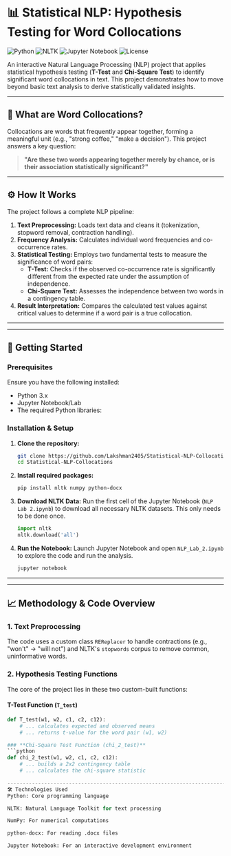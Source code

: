 # 📊 Statistical NLP: Hypothesis Testing for Word Collocations

![Python](https://img.shields.io/badge/Python-3.x-blue?logo=python)
![NLTK](https://img.shields.io/badge/NLTK-Latest-orange?logo=natural-language-toolkit)
![Jupyter Notebook](https://img.shields.io/badge/Jupyter-Notebook-orange?logo=jupyter)
![License](https://img.shields.io/badge/License-MIT-green)

An interactive Natural Language Processing (NLP) project that applies statistical hypothesis testing (**T-Test** and **Chi-Square Test**) to identify significant word collocations in text. This project demonstrates how to move beyond basic text analysis to derive statistically validated insights.

---

## 🧠 What are Word Collocations?

Collocations are words that frequently appear together, forming a meaningful unit (e.g., "strong coffee," "make a decision"). This project answers a key question:
> **"Are these two words appearing together merely by chance, or is their association statistically significant?"**

---

## ⚙️ How It Works

The project follows a complete NLP pipeline:

1.  **Text Preprocessing:** Loads text data and cleans it (tokenization, stopword removal, contraction handling).
2.  **Frequency Analysis:** Calculates individual word frequencies and co-occurrence rates.
3.  **Statistical Testing:** Employs two fundamental tests to measure the significance of word pairs:
    *   **T-Test:** Checks if the observed co-occurrence rate is significantly different from the expected rate under the assumption of independence.
    *   **Chi-Square Test:** Assesses the independence between two words in a contingency table.
4.  **Result Interpretation:** Compares the calculated test values against critical values to determine if a word pair is a true collocation.

---
--------------------------------------------------------------------------------------------------------------------------------------------------------------------------------------------
## 🚀 Getting Started

### Prerequisites

Ensure you have the following installed:
*   Python 3.x
*   Jupyter Notebook/Lab
*   The required Python libraries:

### Installation & Setup

1.  **Clone the repository:**
    ```bash
    git clone https://github.com/Lakshman2405/Statistical-NLP-Collocations.git
    cd Statistical-NLP-Collocations
    ```

2.  **Install required packages:**
    ```bash
    pip install nltk numpy python-docx
    ```

3.  **Download NLTK Data:**
    Run the first cell of the Jupyter Notebook (`NLP Lab 2.ipynb`) to download all necessary NLTK datasets. This only needs to be done once.
    ```python
    import nltk
    nltk.download('all')
    ```

4.  **Run the Notebook:**
    Launch Jupyter Notebook and open `NLP_Lab_2.ipynb` to explore the code and run the analysis.
    ```bash
    jupyter notebook
    ```

---
--------------------------------------------------------------------------------------------------------------------------------------------------------------------------------------------
## 📈 Methodology & Code Overview

### 1. Text Preprocessing
The code uses a custom class `REReplacer` to handle contractions (e.g., "won't" → "will not") and NLTK's `stopwords` corpus to remove common, uninformative words.

### 2. Hypothesis Testing Functions
The core of the project lies in these two custom-built functions:

#### **T-Test Function (`T_test`)**
```python
def T_test(w1, w2, c1, c2, c12):
    # ... calculates expected and observed means
    # ... returns t-value for the word pair (w1, w2)

### **Chi-Square Test Function (chi_2_test)**
```python
def chi_2_test(w1, w2, c1, c2, c12):
    # ... builds a 2x2 contingency table
    # ... calculates the chi-square statistic

---------------------------------------------------------------------------------------------------------------------------------------------------------------------------------------------
🛠️ Technologies Used
Python: Core programming language

NLTK: Natural Language Toolkit for text processing

NumPy: For numerical computations

python-docx: For reading .docx files

Jupyter Notebook: For an interactive development environment

